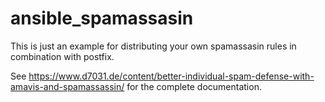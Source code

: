 # ansible_spamassasin
 
This is just an example for distributing your own spamassasin rules in combination with postfix.

See https://www.d7031.de/content/better-individual-spam-defense-with-amavis-and-spamassassin/ for the complete documentation.
